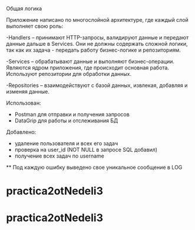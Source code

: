 
Общая логика

Приложение написано по многослойной архитектуре, где каждый слой выполняет свою роль:

-Handlers – принимают HTTP-запросы, валидируют данные и передают данные дальше в Services. Они не должны содержать сложной логики, так как их задача - передать работу бизнес-логике и репозиториям.

-Services – обрабатывают данные и выполняют бизнес-операции. Являются ядром приложения, где происходит основная работа. Используют репозитории для обработки данных.

-Repositories – взаимодействуют с базой данных, извлекая, добавляя и изменяя данные.

Использован:
- Postman для отправки и получения запросов
- DataGrip для работы и отслеживания БД

Добавлено: 
- удаление пользователя и всех его задач
- проверка на user_id (NOT NULL в запросе SQL добавил)
- получение всех задач по username

** Под каждую ошибку выведено свое уникальное сообщение в LOG 

# practica2otNedeli3
# practica2otNedeli3
